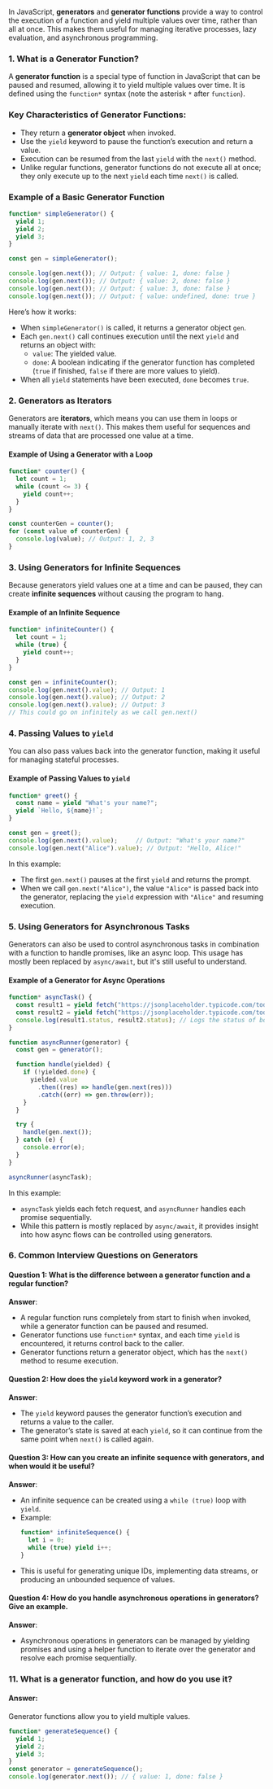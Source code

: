 
In JavaScript, **generators** and **generator functions** provide a way to control the execution of a function and yield multiple values over time, rather than all at once. This makes them useful for managing iterative processes, lazy evaluation, and asynchronous programming.

### **1. What is a Generator Function?**

A **generator function** is a special type of function in JavaScript that can be paused and resumed, allowing it to yield multiple values over time. It is defined using the `function*` syntax (note the asterisk `*` after `function`).

### **Key Characteristics of Generator Functions**:

- They return a **generator object** when invoked.
- Use the `yield` keyword to pause the function’s execution and return a value.
- Execution can be resumed from the last `yield` with the `next()` method.
- Unlike regular functions, generator functions do not execute all at once; they only execute up to the next `yield` each time `next()` is called.

### **Example of a Basic Generator Function**

```javascript
function* simpleGenerator() {
  yield 1;
  yield 2;
  yield 3;
}

const gen = simpleGenerator();

console.log(gen.next()); // Output: { value: 1, done: false }
console.log(gen.next()); // Output: { value: 2, done: false }
console.log(gen.next()); // Output: { value: 3, done: false }
console.log(gen.next()); // Output: { value: undefined, done: true }
```

Here’s how it works:
- When `simpleGenerator()` is called, it returns a generator object `gen`.
- Each `gen.next()` call continues execution until the next `yield` and returns an object with:
  - `value`: The yielded value.
  - `done`: A boolean indicating if the generator function has completed (`true` if finished, `false` if there are more values to yield).
- When all `yield` statements have been executed, `done` becomes `true`.

### **2. Generators as Iterators**

Generators are **iterators**, which means you can use them in loops or manually iterate with `next()`. This makes them useful for sequences and streams of data that are processed one value at a time.

#### **Example of Using a Generator with a Loop**

```javascript
function* counter() {
  let count = 1;
  while (count <= 3) {
    yield count++;
  }
}

const counterGen = counter();
for (const value of counterGen) {
  console.log(value); // Output: 1, 2, 3
}
```

### **3. Using Generators for Infinite Sequences**

Because generators yield values one at a time and can be paused, they can create **infinite sequences** without causing the program to hang.

#### **Example of an Infinite Sequence**

```javascript
function* infiniteCounter() {
  let count = 1;
  while (true) {
    yield count++;
  }
}

const gen = infiniteCounter();
console.log(gen.next().value); // Output: 1
console.log(gen.next().value); // Output: 2
console.log(gen.next().value); // Output: 3
// This could go on infinitely as we call gen.next()
```

### **4. Passing Values to `yield`**

You can also pass values back into the generator function, making it useful for managing stateful processes.

#### **Example of Passing Values to `yield`**

```javascript
function* greet() {
  const name = yield "What's your name?";
  yield `Hello, ${name}!`;
}

const gen = greet();
console.log(gen.next().value);     // Output: "What's your name?"
console.log(gen.next("Alice").value); // Output: "Hello, Alice!"
```

In this example:
- The first `gen.next()` pauses at the first `yield` and returns the prompt.
- When we call `gen.next("Alice")`, the value `"Alice"` is passed back into the generator, replacing the `yield` expression with `"Alice"` and resuming execution.

### **5. Using Generators for Asynchronous Tasks**

Generators can also be used to control asynchronous tasks in combination with a function to handle promises, like an async loop. This usage has mostly been replaced by `async/await`, but it's still useful to understand.

#### **Example of a Generator for Async Operations**

```javascript
function* asyncTask() {
  const result1 = yield fetch("https://jsonplaceholder.typicode.com/todos/1");
  const result2 = yield fetch("https://jsonplaceholder.typicode.com/todos/2");
  console.log(result1.status, result2.status); // Logs the status of both fetch responses
}

function asyncRunner(generator) {
  const gen = generator();

  function handle(yielded) {
    if (!yielded.done) {
      yielded.value
        .then((res) => handle(gen.next(res)))
        .catch((err) => gen.throw(err));
    }
  }

  try {
    handle(gen.next());
  } catch (e) {
    console.error(e);
  }
}

asyncRunner(asyncTask);
```

In this example:
- `asyncTask` yields each fetch request, and `asyncRunner` handles each promise sequentially.
- While this pattern is mostly replaced by `async/await`, it provides insight into how async flows can be controlled using generators.

### **6. Common Interview Questions on Generators**

#### **Question 1**: What is the difference between a generator function and a regular function?

**Answer**: 
- A regular function runs completely from start to finish when invoked, while a generator function can be paused and resumed.
- Generator functions use `function*` syntax, and each time `yield` is encountered, it returns control back to the caller.
- Generator functions return a generator object, which has the `next()` method to resume execution.

#### **Question 2**: How does the `yield` keyword work in a generator?

**Answer**:
- The `yield` keyword pauses the generator function’s execution and returns a value to the caller.
- The generator’s state is saved at each `yield`, so it can continue from the same point when `next()` is called again.

#### **Question 3**: How can you create an infinite sequence with generators, and when would it be useful?

**Answer**:
- An infinite sequence can be created using a `while (true)` loop with `yield`.
- Example:
  ```javascript
  function* infiniteSequence() {
    let i = 0;
    while (true) yield i++;
  }
  ```
- This is useful for generating unique IDs, implementing data streams, or producing an unbounded sequence of values.

#### **Question 4**: How do you handle asynchronous operations in generators? Give an example.

**Answer**:
- Asynchronous operations in generators can be managed by yielding promises and using a helper function to iterate over the generator and resolve each promise sequentially.







### **11. What is a generator function, and how do you use it?**

#### **Answer:**

Generator functions allow you to yield multiple values.

```javascript
function* generateSequence() {
  yield 1;
  yield 2;
  yield 3;
}
const generator = generateSequence();
console.log(generator.next()); // { value: 1, done: false }
```


